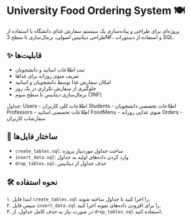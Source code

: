 # University Food Ordering System 🍽️

پروژه‌ای برای طراحی و پیاده‌سازی یک سیستم سفارش غذای دانشگاه با استفاده از طراحی دیتابیس اصولی، نرمال‌سازی تا سطح 3NF، و استفاده از دستورات SQL.

## ✨ قابلیت‌ها

- ثبت اطلاعات اساتید و دانشجویان
- تعریف منوی روزانه برای غذاها
- امکان سفارش غذا توسط دانشجویان و اساتید
- جلوگیری از سفارش تکراری در یک روز
- نرمال‌سازی دیتابیس تا سطح سوم (3NF)


جداول:
Users - اطلاعات کلی کاربران
Students - اطلاعات تخصصی دانشجویان
Professors - اطلاعات تخصصی اساتید
FoodMenu - منوی غذایی روزانه
Orders - سفارشات کاربران
## 📂 ساختار فایل‌ها

- `create_tables.sql`: ساخت جداول موردنیاز پروژه
- `insert_data.sql`: وارد کردن داده‌های اولیه به جداول
- `drop_tables.sql`: حذف جداول از دیتابیس

## 🛠️ نحوه استفاده

۱. ابتدا فایل `create_tables.sql` را اجرا کنید تا جداول ساخته شوند.  
۲. سپس فایل `insert_data.sql` را برای افزودن داده‌های نمونه اجرا کنید.  
۳. در صورت نیاز به حذف کامل جداول، از `drop_tables.sql` استفاده کنید.

